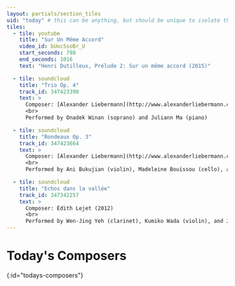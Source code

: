 ```yaml
---
layout: partials/section_tiles
uid: "today" # this can be anything, but should be unique to isolate the gallerey views
tiles:
  - tile: youtube
    title: "Sur Un Même Accord"
    video_id: bUocSsoBr_U
    start_seconds: 798
    end_seconds: 1016
    text: "Henri Dutilleux, Prélude 2: Sur un même accord (2015)"

  - tile: soundcloud
    title: "Trio Op. 4"
    track_id: 347423390
    text: >
      Composer: [Alexander Liebermann](http://www.alexanderliebermann.com/music/trio-op-4/)" (2014)
      <br>
      Performed by Onadek Winan (soprano) and Juliann Ma (piano)

  - tile: soundcloud
    title: "Rondeaux Op. 3"
    track_id: 347423664
    text: >
      Composer: [Alexander Liebermann](http://www.alexanderliebermann.com/music/rondeaux-op-3/)" (2013)
      <br>
      Performed by Ani Bukujian (violin), Madeleine Bouïssou (cello), and Juliann Ma (piano)

  - tile: soundcloud
    title: "Echos dans la vallée"
    track_id: 347342257
    text: >
      Composer: Édith Lejet (2012)
      <br>
      Performed by Wen-Jing Yeh (clarinet), Kumiko Wada (violin), and Juliann Ma (piano)
---
```


<!-- Any text below this line will go in front of the tiles listed above -->

# Today's Composers
{:id="todays-composers"}
